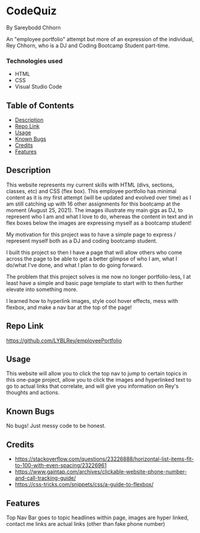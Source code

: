 # CodeQuiz

By Sareybodd Chhorn

An "employee portfolio" attempt but more of an expression of the individual, Rey Chhorn, who is a DJ and
Coding Bootcamp Student part-time.

### Technologies used

- HTML
- CSS
- Visual Studio Code

## Table of Contents

- [Description](#description)
- [Repo Link](#repolink)
- [Usage](#usage)
- [Known Bugs](#knownbugs)
- [Credits](#credits)
- [Features](#features)

## Description

This website represents my current skills with HTML (divs, sections, classes, etc) and CSS (flex box).
This employee portfolio has minimal content as it is my first attempt (will be updated and evolved over time) as
I am still catching up with 16 other assignments for this bootcamp at the moment (August 25, 2021). The images
illustrate my main gigs as DJ, to represent who I am and what I love to do, whereas the content in text and in flex boxes below the images are expressing myself as a bootcamp student!

My motivation for this project was to have a simple page to express / represent myself both as a DJ and coding bootcamp student.

I built this project so then I have a page that will allow others who come across the page to be able to get a better glimpse of who I am, what I do/what I've done, and what I plan to do going forward.

The problem that this project solves is me now no longer portfolio-less, I at least have a simple and basic page template to start with to then further elevate into something more.

I learned how to hyperlink images, style cool hover effects, mess with flexbox, and make a nav bar at the top of the page!

## Repo Link

https://github.com/LYBLRey/employeePortfolio

## Usage

This website will allow you to click the top nav to jump to certain topics in this one-page project, allow you to click the images and hyperlinked text to go to actual links that correlate, and will give you information on Rey's
thoughts and actions.

## Known Bugs

No bugs! Just messy code to be honest.

## Credits

- https://stackoverflow.com/questions/23226888/horizontal-list-items-fit-to-100-with-even-spacing/23226961
- https://www.gaintap.com/archives/clickable-website-phone-number-and-call-tracking-guide/
- https://css-tricks.com/snippets/css/a-guide-to-flexbox/

## Features

Top Nav Bar goes to topic headlines within page, images are hyper linked, contact me links are actual links (other than fake phone number)
